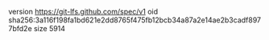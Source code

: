 version https://git-lfs.github.com/spec/v1
oid sha256:3a116f198fa1bd621e2dd8765f475fb12bcb34a87a2e14ae2b3cadf8977bfd2e
size 5914
